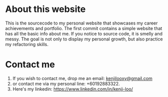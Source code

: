 # About this website
This is the sourcecode to my personal website that showcases my career achievements and portfolio. The first commit contains a simple website that has all the basic info about me. If you notice to source code, it is smelly and messy. The goal is not only to display my personal growth, but also practice my refactoring skills.

# Contact me
1) If you wish to contact me, drop me an email: kenjilooxy@gmail.com
2) or contact me via my personal line: +60192883322. 
3) Here's my linkedin: https://www.linkedin.com/in/kenji-loo/
